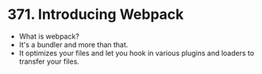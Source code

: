 # 371. Introducing Webpack
- What is webpack?
- It's a bundler and more than that.
- It optimizes your files and let you hook in various plugins and loaders to transfer your files.